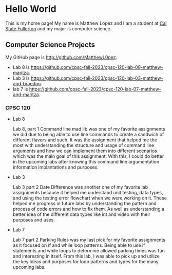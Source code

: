 # Hello World

This is my home page! My name is Matthew Lopez and I am a student at [Cal State Fullerton](http://www.fullerton.edu/) and my major is computer science.

## Computer Science Projects

My GitHub page is http://github.com/MatthewL0pez.
* Lab 8 is https://github.com/cpsc-fall-2023/cpsc-120-lab-08-matthew-maritza.
* Lab 3 is https://github.com/cpsc-fall-2023/cpsc-120-lab-03-matthew-and-braedon. 
* lab 7 is https://github.com/cpsc-fall-2023/cpsc-120-lab-07-matthew-and-maritza.

### CPSC 120

* Lab 8

    Lab 8, part 1 Command line mad lib was one of my favorite assignments we did due to being able to use line commands to create a sandwich of different flavors and such. It was the assignment that helped me the most with understanding the structure and usage of command line arguments and how we can implement them into different scenarios which was the main goal of this assignment. With this, I could do better in the upcoming labs after knowing this command line argumentation information implantations and purposes.    

* Lab 3
    
    Lab 3 part 2 Date Difference was another one of my favorite lab assignments because it helped me understand unit testing, data types, and using the testing error flowchart when we were working on it. These helped me progress in future labs by understanding the pattern and process of code errors and how to fix them. As well as understanding a better idea of the different data types like int and video with their purposes and uses. 

* Lab 7 

    Lab 7 part 2 Parking Rules was my last pick for my favorite assignments as it focused on if and while loop patterns. Being able to use if statements and while loops to determine allowed parking times was fun and interesting in itself. From this lab, I was able to pick up and utilize the key ideas and purposes for loop patterns and types for the many upcoming labs.



